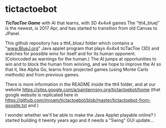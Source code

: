# tictactoebot
***TicTacToe Game*** with AI that learns, with 3D 4x4x4 games
The "ttt4_bluej" is the newest, is 2017 Apr, and has started to transition from old Canvas to JPanel. 

This github repository has a ttt4_blueJ folder which contains a "www.BlueJ.org" Java applet program that plays 4x4x4 ticTacToe (3D) and watches for possible wins for itself and for its human opponent. (Colorcoded as warnings for the human.)
The AI jumps at opportunities to win and to block the human from winning, and we hope to improve the AI so that it, like Alpha Go, learns from projected games (using Monte Carlo methods) and from previous games.

There is more information in the README inside the ttt4 folder, and at our website https://sites.google.com/a/saintannsny.org/tictactoebot/home (that google website is replicated here in https://github.com/mroam/tictactoebot/blob/master/tictactoebot-from-goosite.txt and )

I wonder whether we'll be able to make the Java Applet playable online? I started building it twenty years ago and it needs a "Swing" GUI update...
